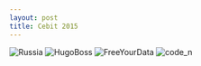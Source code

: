 ```yaml
---
layout: post
title: Cebit 2015
---
```



![Russia](http://arghh.github.io/images/cebit/1.jpg)
![HugoBoss](http://arghh.github.io/images/cebit/2.jpg)
![FreeYourData](http://arghh.github.io/images/cebit/3.jpg)
![code_n](http://arghh.github.io/images/cebit/4.jpg)
